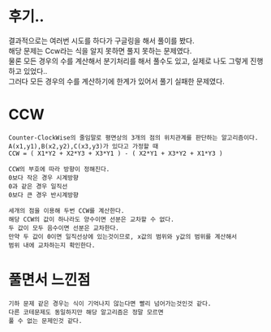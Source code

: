 # 후기..
결과적으로는 여러번 시도를 하다가 구글링을 해서 풀이를 봤다.  
해당 문제는 Ccw라는 식을 알지 못하면 풀지 못하는 문제였다.  
물론 모든 경우의 수를 계산해서 분기처리를 해서 풀수도 있고, 실제로 나도 그렇게 진행하고 있었다..   
그러다 모든 경우의 수를 계산하기에 한계가 있어서 풀기 실패한 문제였다.  

# CCW
```text
Counter-ClockWise의 줄임말로 평면상의 3개의 점의 위치관계를 판단하는 알고리즘이다.
A(x1,y1),B(x2,y2),C(x3,y3)가 있다고 가정할 때
CCW = ( X1*Y2 + X2*Y3 + X3*Y1 ) - ( X2*Y1 + X3*Y2 + X1*Y3 )

CCW의 부호에 따라 방향이 정해진다.
0보다 작은 경우 시계방향
0과 같은 경우 일직선
0보다 큰 경우 반시계방향

세개의 점을 이용해 두번 CCW를 계산한다.
해당 CCW의 값이 하나라도 양수이면 선분은 교차할 수 없다.
두 값이 모두 음수이면 선분은 교차한다.
만약 두 값이 0이면 일직선상에 있는것이므로, x값의 범위와 y값의 범위를 계산해서 
범위 내에 교차하는지 확인한다.
```

# 풀면서 느낀점
```
기하 문제 같은 경우는 식이 기억나지 않는다면 빨리 넘어가는것인것 같다.  
다른 코테문제도 동일하지만 해당 알고리즘은 정말 모르면 
풀 수 없는 문제인것 같다.
```